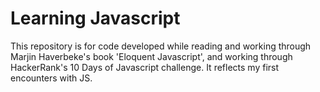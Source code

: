 # Learning Javascript

This repository is for code developed while reading and working through Marjin Haverbeke's book 'Eloquent Javascript', and working through HackerRank's 10 Days of Javascript challenge. It reflects my first encounters with JS.
